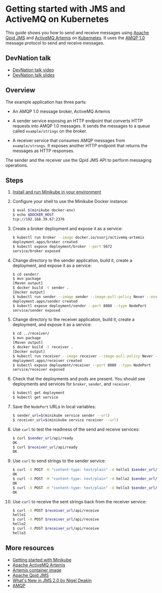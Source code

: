 # Getting started with JMS and ActiveMQ on Kubernetes

This guide shows you how to send and receive messages using [Apache
Qpid JMS](http://qpid.apache.org/components/jms/index.html) and
[ActiveMQ Artemis](https://activemq.apache.org/artemis/index.html) on
[Kubernetes](https://kubernetes.io/).  It uses the [AMQP
1.0](http://www.amqp.org/) message protocol to send and receive
messages.

## DevNation talk

* [DevNation talk video](https://www.youtube.com/watch?v=mkqVxWZfGfI)
* [DevNation talk slides](https://docs.google.com/presentation/d/1kOsWwLcJWZGoCF8O_NPUB0jkAre9LMhE2VETnafxcMw/edit?usp=sharing)

## Overview

The example application has three parts:

* An AMQP 1.0 message broker, ActiveMQ Artemis

* A sender service exposing an HTTP endpoint that converts HTTP
  requests into AMQP 1.0 messages.  It sends the messages to a queue
  called `example/strings` on the broker.

* A receiver service that consumes AMQP messages from
  `example/strongs`.  It exposes another HTTP endpoint that returns
  the messages as HTTP responses.

The sender and the receiver use the Qpid JMS API to perform messaging
operations.

## Steps

1. [Install and run Minikube in your
   environment](https://kubernetes.io/docs/setup/minikube/)

1. Configure your shell to use the Minikube Docker instance:

   ```bash
   $ eval $(minikube docker-env)
   $ echo $DOCKER_HOST
   tcp://192.168.39.67:2376
   ```

1. Create a broker deployment and expose it as a service:

   ```bash
   $ kubectl run broker --image docker.io/ssorj/activemq-artemis
   deployment.apps/broker created
   $ kubectl expose deployment/broker --port 5672
   service/broker exposed
   ```

1. Change directory to the sender application, build it, create a
   deployment, and expose it as a service:

   ```bash
   $ cd sender/
   $ mvn package
   [Maven output]
   $ docker build -t sender .
   [Docker output]
   $ kubectl run sender --image sender --image-pull-policy Never --env MESSAGING_SERVICE_HOST=broker
   deployment.apps/sender created
   $ kubectl expose deployment/sender --port 8080 --type NodePort
   service/sender exposed
   ```

1. Change directory to the receiver application, build it, create a
   deployment, and expose it as a service:

   ```bash
   $ cd ../receiver/
   $ mvn package
   [Maven output]
   $ docker build -t receiver .
   [Docker output]
   $ kubectl run receiver --image receiver --image-pull-policy Never --env MESSAGING_SERVICE_HOST=broker
   deployment.apps/receiver created
   $ kubectl expose deployment/receiver --port 8080 --type NodePort
   service/receiver exposed
   ```

1. Check that the deployments and pods are present.  You should see
   deployments and services for `broker`, `sender`, and `receiver`.

   ```bash
   $ kubectl get deployment
   $ kubectl get service
   ```

1. Save the `NodePort` URLs in local variables:

   ```bash
   $ sender_url=$(minikube service sender --url)
   $ receiver_url=$(minikube service receiver --url)
   ```

1. Use `curl` to test the readiness of the send and receive services:

   ```bash
   $ curl $sender_url/api/ready
   OK
   $ curl $receiver_url/api/ready
   OK
   ```

1. Use `curl` to send strings to the sender service:

   ```bash
   $ curl -X POST -H "content-type: text/plain" -d hello1 $sender_url/api/send
   OK
   $ curl -X POST -H "content-type: text/plain" -d hello2 $sender_url/api/send
   OK
   $ curl -X POST -H "content-type: text/plain" -d hello3 $sender_url/api/send
   OK
   ```

1. Use `curl` to receive the sent strings back from the receiver
   service:

   ```bash
   $ curl -X POST $receiver_url/api/receive
   hello1
   $ curl -X POST $receiver_url/api/receive
   hello2
   $ curl -X POST $receiver_url/api/receive
   hello3
   ```

## More resources

* [Getting started with Minikube](https://kubernetes.io/docs/tutorials/hello-minikube/)
* [Apache ActiveMQ Artemis](https://activemq.apache.org/artemis/)
* [Artemis container image](https://cloud.docker.com/u/ssorj/repository/docker/ssorj/activemq-artemis)
* [Apache Qpid JMS](http://qpid.apache.org/components/jms/index.html)
* [What's New in JMS 2.0 by Nigel Deakin](https://www.oracle.com/technetwork/articles/java/jms20-1947669.html)
* [AMQP](https://www.amqp.org/)
